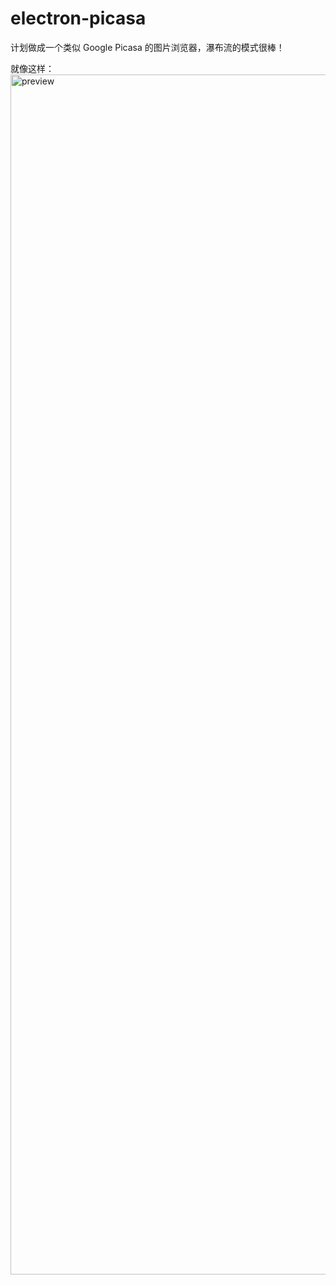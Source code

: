 # electron-picasa
计划做成一个类似 Google Picasa 的图片浏览器，瀑布流的模式很棒！

就像这样：
<img width="1920" alt="preview" src="https://user-images.githubusercontent.com/29412548/123366176-51e43900-d5aa-11eb-93fe-3338a5d38d07.png">
